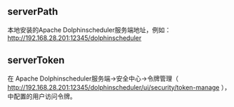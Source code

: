 ## serverPath
本地安装的Apache Dolphinscheduler服务端地址，例如：http://192.168.28.201:12345/dolphinscheduler
## serverToken
在 Apache Dolphinscheduler服务端->安全中心->令牌管理（ http://192.168.28.201:12345/dolphinscheduler/ui/security/token-manage ），中配置的用户访问令牌。
